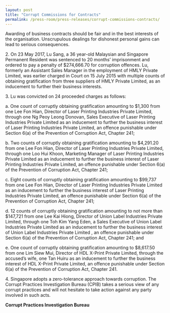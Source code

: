 ```yaml
---
layout: post
title: "Corrupt Commissions for Contracts"
permalink: /press-room/press-releases/corrupt-commissions-contracts/
---
```

Awarding of business contracts should be fair and in the best interests of the organisation. Unscrupulous dealings for dishonest personal gains can lead to serious consequences. 

2\.          On 23 May 2017, Lu Sang, a 36 year-old Malaysian and Singapore Permanent Resident was sentenced to 20 months’ imprisonment and ordered to pay a penalty of $274,666.70 for corruption offences. Lu, formerly an Assistant Sales Manager in the employment of HMLY Private Limited, was earlier charged in Court on 15 July 2015 with multiple counts of obtaining gratification from three suppliers of HMLY Private Limited, as an inducement to further their business interests.

3\.          Lu was convicted on 24 proceeded charges as follows: 

a. One count of corruptly obtaining gratification amounting to $1,300 from one Lee Fon Hian, Director of Laser Printing Industries Private Limited, through one Ng Peoy Leong Donovan, Sales Executive of Laser Printing Industries Private Limited as an inducement to further the business interest of Laser Printing Industries Private Limited, an offence punishable under Section 6(a) of the Prevention of Corruption Act, Chapter 241;
 
b. Two counts of corruptly obtaining gratification amounting to $4,291.20 from one Lee Fon Hian, Director of Laser Printing Industries Private Limited, through one Loo Hui Khoon, Marketing Manager of Laser Printing Industries Private Limited as an inducement to further the business interest of Laser Printing Industries Private Limited, an offence punishable under Section 6(a) of the Prevention of Corruption Act, Chapter 241;
 
c. Eight counts of corruptly obtaining gratification amounting to $99,737 from one Lee Fon Hian, Director of Laser Printing Industries Private Limited as an inducement to further the business interest of Laser Printing Industries Private Limited, an offence punishable under Section 6(a) of the Prevention of Corruption Act, Chapter 241;
 
d. 12 counts of corruptly obtaining gratification amounting to not more than $147,721 from one Lee Kai Hiong, Director of Union Label Industries Private Limited, through one Toh Kim Yang Eden, a Sales Executive of Union Label Industries Private Limited as an inducement to further the business interest of Union Label Industries Private Limited , an offence punishable under Section 6(a) of the Prevention of Corruption Act, Chapter 241; and
 
e. One count of corruptly obtaining gratification amounting to $8,617.50 from one Lim Siew Mui, Director of HDL X-Print Private Limited, through the accused’s wife, one Tan Huiru as an inducement to further the business interest of HDL X-Print Private Limited, an offence punishable under Section 6(a) of the Prevention of Corruption Act, Chapter 241.

4\.          Singapore adopts a zero-tolerance approach towards corruption. The Corrupt Practices Investigation Bureau (CPIB) takes a serious view of any corrupt practices and will not hesitate to take action against any party involved in such acts.

**Corrupt Practices Investigation Bureau**
